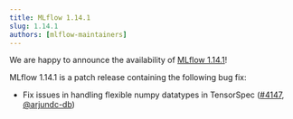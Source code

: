 ```yaml
---
title: MLflow 1.14.1
slug: 1.14.1
authors: [mlflow-maintainers]
---
```


We are happy to announce the availability of [MLflow 1.14.1](https://github.com/mlflow/mlflow/releases/tag/v1.14.1)!

MLflow 1.14.1 is a patch release containing the following bug fix:

- Fix issues in handling flexible numpy datatypes in TensorSpec ([#4147](https://github.com/mlflow/mlflow/pull/4147), [@arjundc-db](https://github.com/arjundc-db))
